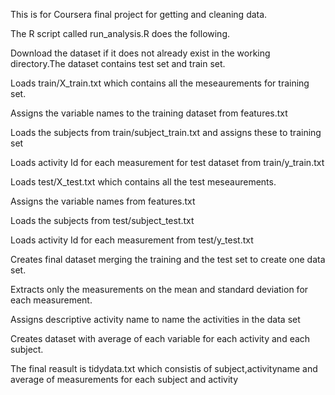 This is for Coursera final project for getting and cleaning data.

The R script called run_analysis.R does the following. 

Download the dataset if it does not already exist in the working directory.The dataset contains test set and train set.

Loads train/X_train.txt which contains all the meseaurements for training set.

Assigns the variable names to the training dataset from features.txt

Loads the subjects from train/subject_train.txt and assigns these to training set

Loads activity Id for each measurement for test dataset from train/y_train.txt

Loads test/X_test.txt which contains all the test meseaurements.

Assigns the variable names from features.txt

Loads the subjects from test/subject_test.txt

Loads activity Id for each measurement from test/y_test.txt

Creates final dataset merging the training and the test set to create one data set.

Extracts only the measurements on the mean and standard deviation for each measurement. 

Assigns descriptive activity name to name the activities in the data set

Creates dataset with average of each variable for each activity and each subject.

The final reasult is tidydata.txt which consistis of subject,activityname and average of measurements for each subject and activity